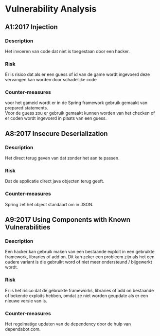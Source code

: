 # Vulnerability Analysis

## A1:2017 Injection

### Description
Het invoeren van code dat niet is toegestaan 
door een hacker.

### Risk
Er is risico dat als er een guess of id van de game 
wordt ingevoerd deze vervangen kan worden 
door schadelijke code

### Counter-measures
voor het gameid wordt er in de Spring framework 
gebruik gemaakt van prepared statements.  
Voor de guess zou er gebruik gemaakt kunnen worden van
het checken of er coden wordt ingevoerd in plaats van een guess.

## A8:2017 Insecure Deserialization

### Description
Het direct terug geven van dat zonder het aan te passen.

### Risk
Dat de applicatie direct java objecten terug geeft. 

### Counter-measures
Spring zet het object standaart om in JSON.

## A9:2017 Using Components with Known Vulnerabilities

### Description
Een hacker kan gebruik maken van een bestaande exploit 
in een gebruikte framework, libraries of add on. Dit kan zeker 
een probleem zijn als het een oudere variant is die gebruikt word
of niet meer ondersteund / bijgewerkt wordt.

### Risk
Er is het risico dat de gebruikte frameworks, libraries of add on 
bestaande of bekende exploits hebben, omdat ze niet worden 
geupdate als er een nieuwe versie van is.

### Counter-measures
Het regelmatige updaten van de dependency door de hulp van dependabot.com.
